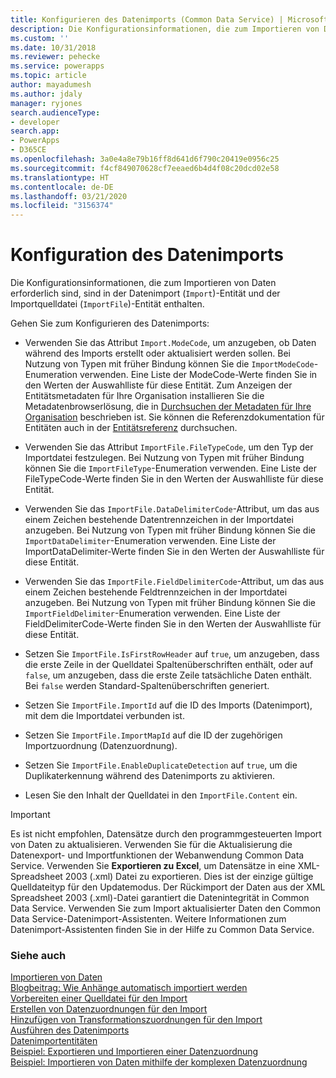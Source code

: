 ```yaml
---
title: Konfigurieren des Datenimports (Common Data Service) | Microsoft-Dokumentation
description: Die Konfigurationsinformationen, die zum Importieren von Daten erforderlich sind, sind in der Datenimportentität und der Importquelldateientität enthalten.
ms.custom: ''
ms.date: 10/31/2018
ms.reviewer: pehecke
ms.service: powerapps
ms.topic: article
author: mayadumesh
ms.author: jdaly
manager: ryjones
search.audienceType:
- developer
search.app:
- PowerApps
- D365CE
ms.openlocfilehash: 3a0e4a8e79b16ff8d641d6f790c20419e0956c25
ms.sourcegitcommit: f4cf849070628cf7eeaed6b4d4f08c20dcd02e58
ms.translationtype: HT
ms.contentlocale: de-DE
ms.lasthandoff: 03/21/2020
ms.locfileid: "3156374"
---
```

# <a name="configure-data-import"></a>Konfiguration des Datenimports

<!-- 
Was Mike Carter's

https://docs.microsoft.com/dynamics365/customer-engagement/developer/configure-data-import 

Child topic of 
powerapps-docs/developer/common-data-service/import-data.md
-->

Die Konfigurationsinformationen, die zum Importieren von Daten erforderlich sind, sind in der Datenimport (`Import`)-Entität und der Importquelldatei (`ImportFile`)-Entität enthalten.  
  
 Gehen Sie zum Konfigurieren des Datenimports:  
  
- Verwenden Sie das Attribut `Import.ModeCode`, um anzugeben, ob Daten während des Imports erstellt oder aktualisiert werden sollen. Bei Nutzung von Typen mit früher Bindung können Sie die `ImportModeCode`-Enumeration verwenden. Eine Liste der ModeCode-Werte finden Sie in den Werten der Auswahlliste für diese Entität. Zum Anzeigen der Entitätsmetadaten für Ihre Organisation installieren Sie die Metadatenbrowserlösung, die in [Durchsuchen der Metadaten für Ihre Organisation](/dynamics365/customer-engagement/developer/browse-your-metadata) beschrieben ist. Sie können die Referenzdokumentation für Entitäten auch in der [Entitätsreferenz](/dynamics365/customer-engagement/developer/about-entity-reference) durchsuchen.  
  
- Verwenden Sie das Attribut `ImportFile.FileTypeCode`, um den Typ der Importdatei festzulegen. Bei Nutzung von Typen mit früher Bindung können Sie die `ImportFileType`-Enumeration verwenden. Eine Liste der FileTypeCode-Werte finden Sie in den Werten der Auswahlliste für diese Entität.  
  
- Verwenden Sie das `ImportFile.DataDelimiterCode`-Attribut, um das aus einem Zeichen bestehende Datentrennzeichen in der Importdatei anzugeben. Bei Nutzung von Typen mit früher Bindung können Sie die `ImportDataDelimiter`-Enumeration verwenden. Eine Liste der ImportDataDelimiter-Werte finden Sie in den Werten der Auswahlliste für diese Entität.  
  
- Verwenden Sie das `ImportFile.FieldDelimiterCode`-Attribut, um das aus einem Zeichen bestehende Feldtrennzeichen in der Importdatei anzugeben. Bei Nutzung von Typen mit früher Bindung können Sie die `ImportFieldDelimiter`-Enumeration verwenden. Eine Liste der FieldDelimiterCode-Werte finden Sie in den Werten der Auswahlliste für diese Entität.  
  
- Setzen Sie `ImportFile.IsFirstRowHeader` auf `true`, um anzugeben, dass die erste Zeile in der Quelldatei Spaltenüberschriften enthält, oder auf  `false`, um anzugeben, dass die erste Zeile tatsächliche Daten enthält. Bei `false` werden Standard-Spaltenüberschriften generiert.  
  
- Setzen Sie `ImportFile.ImportId` auf die ID des Imports (Datenimport), mit dem die Importdatei verbunden ist.  
  
- Setzen Sie `ImportFile.ImportMapId` auf die ID der zugehörigen Importzuordnung (Datenzuordnung).  
  
- Setzen Sie `ImportFile.EnableDuplicateDetection` auf `true`, um die Duplikaterkennung während des Datenimports zu aktivieren.  
  
- Lesen Sie den Inhalt der Quelldatei in den `ImportFile.Content` ein.  
  
> [!IMPORTANT]
>  Es ist nicht empfohlen, Datensätze durch den programmgesteuerten Import von Daten zu aktualisieren. Verwenden Sie für die Aktualisierung die Datenexport- und Importfunktionen der Webanwendung Common Data Service. Verwenden Sie **Exportieren zu Excel**, um Datensätze in eine XML-Spreadsheet 2003 (.xml) Datei zu exportieren. Dies ist der einzige gültige Quelldateityp für den Updatemodus. Der Rückimport der Daten aus der XML Spreadsheet 2003 (.xml)-Datei garantiert die Datenintegrität in Common Data Service. Verwenden Sie zum Import aktualisierter Daten den Common Data Service-Datenimport-Assistenten. Weitere Informationen zum Datenimport-Assistenten finden Sie in der Hilfe zu Common Data Service.  
 
### <a name="see-also"></a>Siehe auch

[Importieren von Daten](import-data.md)<br />
[Blogbeitrag: Wie Anhänge automatisch importiert werden](https://blogs.msdn.com/b/crm/archive/2012/08/06/how-to-import-attachments-programmatically.aspx)<br />
[Vorbereiten einer Quelldatei für den Import](prepare-source-files-import.md)<br />
[Erstellen von Datenzuordnungen für den Import](create-data-maps-for-import.md)<br />
[Hinzufügen von Transformationszuordnungen für den Import](add-transformation-mappings-import.md)<br />
[Ausführen des Datenimports](run-data-import.md)<br />
[Datenimportentitäten](data-import-entities.md)<br />
[Beispiel: Exportieren und Importieren einer Datenzuordnung](org-service/samples/export-import-data-map.md)<br />
[Beispiel: Importieren von Daten mithilfe der komplexen Datenzuordnung](org-service/samples/import-data-complex-data-map.md)<br />